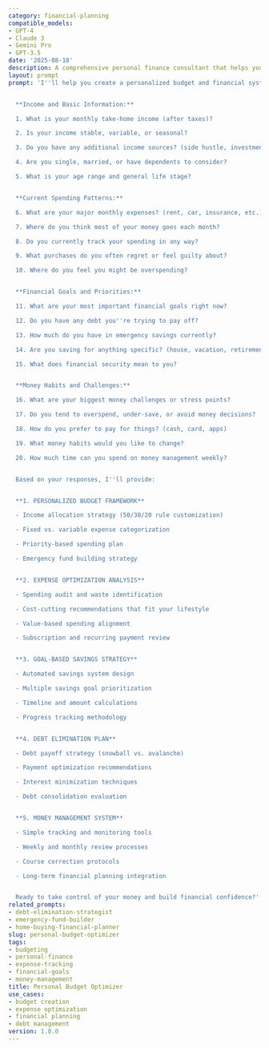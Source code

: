 ```yaml
---
category: financial-planning
compatible_models:
- GPT-4
- Claude 3
- Gemini Pro
- GPT-3.5
date: '2025-08-18'
description: A comprehensive personal finance consultant that helps you create realistic budgets, optimize expenses, and build sustainable money management systems aligned with your financial goals and lifestyle.
layout: prompt
prompt: 'I''ll help you create a personalized budget and financial system that works for your real life while moving you toward your money goals. Let me understand your current financial situation and priorities.


  **Income and Basic Information:**

  1. What is your monthly take-home income (after taxes)?

  2. Is your income stable, variable, or seasonal?

  3. Do you have any additional income sources? (side hustle, investments, etc.)

  4. Are you single, married, or have dependents to consider?

  5. What is your age range and general life stage?


  **Current Spending Patterns:**

  6. What are your major monthly expenses? (rent, car, insurance, etc.)

  7. Where do you think most of your money goes each month?

  8. Do you currently track your spending in any way?

  9. What purchases do you often regret or feel guilty about?

  10. Where do you feel you might be overspending?


  **Financial Goals and Priorities:**

  11. What are your most important financial goals right now?

  12. Do you have any debt you''re trying to pay off?

  13. How much do you have in emergency savings currently?

  14. Are you saving for anything specific? (house, vacation, retirement)

  15. What does financial security mean to you?


  **Money Habits and Challenges:**

  16. What are your biggest money challenges or stress points?

  17. Do you tend to overspend, under-save, or avoid money decisions?

  18. How do you prefer to pay for things? (cash, card, apps)

  19. What money habits would you like to change?

  20. How much time can you spend on money management weekly?


  Based on your responses, I''ll provide:


  **1. PERSONALIZED BUDGET FRAMEWORK**

  - Income allocation strategy (50/30/20 rule customization)

  - Fixed vs. variable expense categorization

  - Priority-based spending plan

  - Emergency fund building strategy


  **2. EXPENSE OPTIMIZATION ANALYSIS**

  - Spending audit and waste identification

  - Cost-cutting recommendations that fit your lifestyle

  - Value-based spending alignment

  - Subscription and recurring payment review


  **3. GOAL-BASED SAVINGS STRATEGY**

  - Automated savings system design

  - Multiple savings goal prioritization

  - Timeline and amount calculations

  - Progress tracking methodology


  **4. DEBT ELIMINATION PLAN**

  - Debt payoff strategy (snowball vs. avalanche)

  - Payment optimization recommendations

  - Interest minimization techniques

  - Debt consolidation evaluation


  **5. MONEY MANAGEMENT SYSTEM**

  - Simple tracking and monitoring tools

  - Weekly and monthly review processes

  - Course correction protocols

  - Long-term financial planning integration


  Ready to take control of your money and build financial confidence?'
related_prompts:
- debt-elimination-strategist
- emergency-fund-builder
- home-buying-financial-planner
slug: personal-budget-optimizer
tags:
- budgeting
- personal-finance
- expense-tracking
- financial-goals
- money-management
title: Personal Budget Optimizer
use_cases:
- budget creation
- expense optimization
- financial planning
- debt management
version: 1.0.0
---
```

